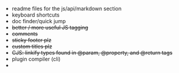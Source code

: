 - readme files for the js/api/markdown section
- keyboard shortcuts
- doc finder/quick jump
- ~~better / more useful JS tagging~~
- ~~comments~~
- ~~sticky footer plz~~
- ~~custom titles plz~~
- ~~CJS: linkify types found in @param, @property, and @return tags~~
- plugin compiler (cli)
- 